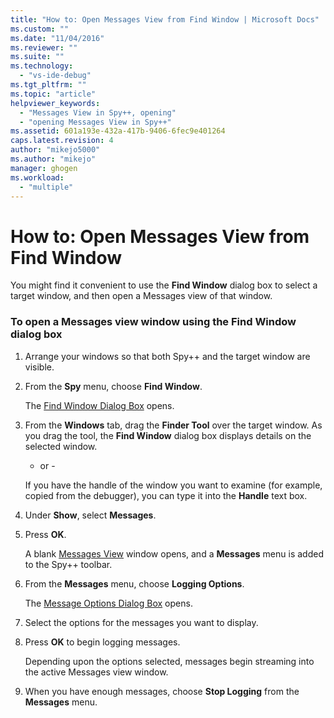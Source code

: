 ```yaml
---
title: "How to: Open Messages View from Find Window | Microsoft Docs"
ms.custom: ""
ms.date: "11/04/2016"
ms.reviewer: ""
ms.suite: ""
ms.technology: 
  - "vs-ide-debug"
ms.tgt_pltfrm: ""
ms.topic: "article"
helpviewer_keywords: 
  - "Messages View in Spy++, opening"
  - "opening Messages View in Spy++"
ms.assetid: 601a193e-432a-417b-9406-6fec9e401264
caps.latest.revision: 4
author: "mikejo5000"
ms.author: "mikejo"
manager: ghogen
ms.workload: 
  - "multiple"
---
```

# How to: Open Messages View from Find Window
You might find it convenient to use the **Find Window** dialog box to select a target window, and then open a Messages view of that window.  
  
### To open a Messages view window using the Find Window dialog box  
  
1.  Arrange your windows so that both Spy++ and the target window are visible.  
  
2.  From the **Spy** menu, choose **Find Window**.  
  
     The [Find Window Dialog Box](../debugger/find-window-dialog-box.md) opens.  
  
3.  From the **Windows** tab, drag the **Finder Tool** over the target window. As you drag the tool, the **Find Window** dialog box displays details on the selected window.  
  
     - or -  
  
     If you have the handle of the window you want to examine (for example, copied from the debugger), you can type it into the **Handle** text box.  
  
4.  Under **Show**, select **Messages**.  
  
5.  Press **OK**.  
  
     A blank [Messages View](../debugger/messages-view.md) window opens, and a **Messages** menu is added to the Spy++ toolbar.  
  
6.  From the **Messages** menu, choose **Logging Options**.  
  
     The [Message Options Dialog Box](../debugger/message-options-dialog-box.md) opens.  
  
7.  Select the options for the messages you want to display.  
  
8.  Press **OK** to begin logging messages.  
  
     Depending upon the options selected, messages begin streaming into the active Messages view window.  
  
9. When you have enough messages, choose **Stop Logging** from the **Messages** menu.